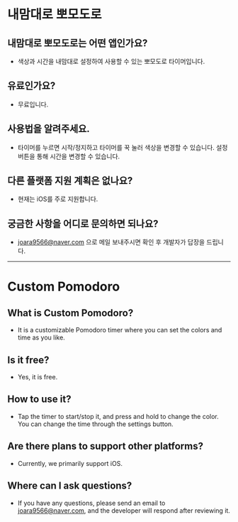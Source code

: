 # 내맘대로 뽀모도로

## 내맘대로 뽀모도로는 어떤 앱인가요?
- 색상과 시간을 내맘대로 설정하여 사용할 수 있는 뽀모도로 타이머입니다.

## 유료인가요?
- 무료입니다.

## 사용법을 알려주세요.
- 타이머를 누르면 시작/정지하고 타이머를 꾹 눌러 색상을 변경할 수 있습니다. 설정 버튼을 통해 시간을 변경할 수 있습니다.

## 다른 플랫폼 지원 계획은 없나요?
- 현재는 iOS를 주로 지원합니다.

## 궁금한 사항을 어디로 문의하면 되나요?
- joara9566@naver.com 으로 메일 보내주시면 확인 후 개발자가 답장을 드립니다.

---

# Custom Pomodoro

## What is Custom Pomodoro?
- It is a customizable Pomodoro timer where you can set the colors and time as you like.

## Is it free?
- Yes, it is free.

## How to use it?
- Tap the timer to start/stop it, and press and hold to change the color. You can change the time through the settings button.

## Are there plans to support other platforms?
- Currently, we primarily support iOS.

## Where can I ask questions?
- If you have any questions, please send an email to joara9566@naver.com, and the developer will respond after reviewing it.
